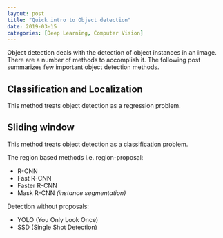 ```yaml
---
layout: post
title: "Quick intro to Object detection"
date: 2019-03-15
categories: [Deep Learning, Computer Vision]
---
```


Object detection deals with the detection of object instances in an image. There are a number of methods to accomplish it. The following post summarizes few important object detection methods.

## Classification and Localization

This method treats object detection as a regression problem.

## Sliding window

This method treats object detection as a classification problem.

The region based methods i.e. region-proposal:  

* R-CNN
* Fast R-CNN
* Faster R-CNN
* Mask R-CNN *(instance segmentation)*

Detection without proposals:  

* YOLO (You Only Look Once)
* SSD (Single Shot Detection)

